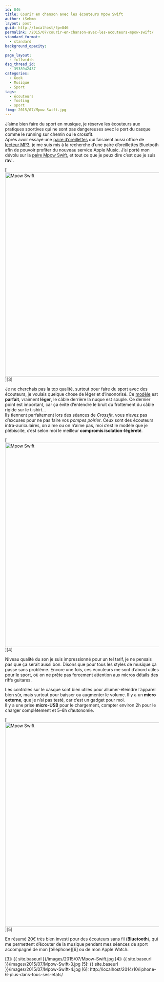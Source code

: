 ```yaml
---
id: 846
title: Courir en chanson avec les écouteurs Mpow Swift
author: iSebmo
layout: post
guid: http://localhost/?p=846
permalink: /2015/07/courir-en-chanson-avec-les-ecouteurs-mpow-swift/
standard_format:
  - standard
background_opacity:
  - 
page_layout:
  - fullwidth
dsq_thread_id:
  - 3938942437
categories:
  - Geek
  - Musique
  - Sport
tags:
  - écouteurs
  - footing
  - sport
fimg: 2015/07/Mpow-Swift.jpg
---
```

J’aime bien faire du sport en musique, je réserve les écouteurs aux pratiques sportives qui ne sont pas dangereuses avec le port du casque comme le running sur chemin ou le crossfit.  
Après avoir essayé une [paire d’oreillettes][1] qui faisaient aussi office de [lecteur MP3][1], je me suis mis à la recherche d’une paire d’oreillettes Bluetooth afin de pouvoir profiter du nouveau service Apple Music. J’ai porté mon dévolu sur la [paire Mpow Swift][2], et tout ce que je peux dire c’est que je suis ravi.

[<img class="aligncenter size-full wp-image-853" src="{{ site.baseurl }}/images/2015/07/Mpow-Swift.jpg" alt="Mpow Swift" width="1000" height="667" />][3]

Je ne cherchais pas la top qualité, surtout pour faire du sport avec des écouteurs, je voulais quelque chose de léger et d’insonorisé. Ce [modèle][2] est **parfait**, vraiment **léger**, le câble derrière la nuque est souple. Ce dernier point est important, car ça évité d’entendre le bruit du frottement du câble rigide sur le t-shirt…  
Ils tiennent parfaitement lors des séances de *Crossfit*, vous n’avez pas d’excuses pour ne pas faire vos *pompes poirier*. Ceux sont des écouteurs intra-auriculaires, on aime ou on n’aime pas, moi c’est le modèle que je plébiscite, c’est selon moi le meilleur **compromis isolation-légèreté**.

[<img class="aligncenter size-full wp-image-852" src="{{ site.baseurl }}/images/2015/07/Mpow-Swift-3.jpg" alt="Mpow Swift" width="1000" height="667" />][4]

Niveau qualité du son je suis impressionné pour un tel tarif, je ne pensais pas que ça serait aussi bon. Disons que pour tous les styles de musique ça passe sans problème. Encore une fois, ces écouteurs me sont d’abord utiles pour le sport, où on ne prête pas forcement attention aux micros détails des riffs guitares.

Les contrôles sur le casque sont bien utiles pour allumer-éteindre l’appareil bien sûr, mais surtout pour baisser ou augmenter le volume. Il y a un **micro externe**, que je n’ai pas testé, car c’est un gadget pour moi.  
Il y a une prise **micro-USB** pour le chargement, compter environ 2h pour le charger complètement et 5–6h d’autonomie.

[<img class="aligncenter size-full wp-image-849" src="{{ site.baseurl }}/images/2015/07/Mpow-Swift-4.jpg" alt="Mpow Swift" width="1000" height="667" />][5]

En résumé [20€][2] très bien investi pour des écouteurs sans fil (**Bluetooth**), qui me permettent d’écouter de la musique pendant mes séances de sport accompagné de mon [téléphone][6] ou de mon Apple Watch.

 [1]: http://www.amazon.fr/Sony-NWZ-W273SB-CEW-Baladeur-m%C3%A9moire-Etanche/dp/B00ICI7DUM/ref=sr_1_9?ie=UTF8&qid=1436980903&sr=8-9&keywords=lecteur+mp3+sony&tag=tfadafr-21
 [2]: http://www.amazon.fr/gp/product/B00QYAWELI?=&ref_=gb1h_tit_m-4_8647_f5049b7f&smid=A2XD9OFZCWVEF4&tag=tfadafr-21
 [3]: {{ site.baseurl }}/images/2015/07/Mpow-Swift.jpg
 [4]: {{ site.baseurl }}/images/2015/07/Mpow-Swift-3.jpg
 [5]: {{ site.baseurl }}/images/2015/07/Mpow-Swift-4.jpg
 [6]: http://localhost/2014/10/liphone-6-plus-dans-tous-ses-etats/